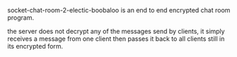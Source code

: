 socket-chat-room-2-electic-boobaloo is an end to end encrypted chat room program.

the server does not decrypt any of the messages send by clients, it simply receives a message from one client then passes it back to all clients still in its encrypted form.

